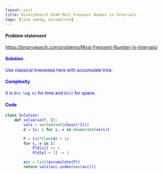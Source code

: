```yaml
---
layout: post
title: BinarySearch 0540 Most Frequent Number in Intervals
tags: [line sweep, accumulate]
---
```


#### Problem statement

<a href="https://binarysearch.com/problems/Most-Frequent-Number-in-Intervals/"> <font color = blue>https://binarysearch.com/problems/Most-Frequent-Number-in-Intervals/

#### Solution
Use classical linesweep here with accumulate trick.

#### Complexity
It is `O(n log n)` for time and `O(n)` for space.

#### Code
```python
class Solution:
    def solve(self, I):
        vals = sorted(set(chain(*I)))
        d = {v: i for i, v in enumerate(vals)}

        P = [0]*(len(d) + 1)
        for s, e in I:
            P[d[s]] += 1
            P[d[e] + 1] -= 1

        acc = list(accumulate(P))
        return vals[acc.index(max(acc))]
```
